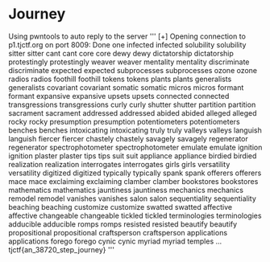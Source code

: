 # Journey
Using pwntools to auto reply to the server
'''
[+] Opening connection to p1.tjctf.org on port 8009: Done
one
infected
infected
solubility
solubility
sitter
sitter
cant
cant
core
core
dewy
dewy
dictatorship
dictatorship
protestingly
protestingly
weaver
weaver
mentality
mentality
discriminate
discriminate
expected
expected
subprocesses
subprocesses
ozone
ozone
radios
radios
foothill
foothill
tokens
tokens
plants
plants
generalists
generalists
covariant
covariant
somatic
somatic
micros
micros
formant
formant
expansive
expansive
upsets
upsets
connected
connected
transgressions
transgressions
curly
curly
shutter
shutter
partition
partition
sacrament
sacrament
addressed
addressed
abided
abided
alleged
alleged
rocky
rocky
presumption
presumption
potentiometers
potentiometers
benches
benches
intoxicating
intoxicating
truly
truly
valleys
valleys
languish
languish
fiercer
fiercer
chastely
chastely
savagely
savagely
regenerator
regenerator
spectrophotometer
spectrophotometer
emulate
emulate
ignition
ignition
plaster
plaster
tips
tips
suit
suit
appliance
appliance
birdied
birdied
realization
realization
interrogates
interrogates
girls
girls
versatility
versatility
digitized
digitized
typically
typically
spank
spank
offerers
offerers
mace
mace
exclaiming
exclaiming
clamber
clamber
bookstores
bookstores
mathematics
mathematics
jauntiness
jauntiness
mechanics
mechanics
remodel
remodel
vanishes
vanishes
salon
salon
sequentiality
sequentiality
beaching
beaching
customize
customize
swatted
swatted
affective
affective
changeable
changeable
tickled
tickled
terminologies
terminologies
adducible
adducible
romps
romps
resisted
resisted
beautify
beautify
propositional
propositional
craftsperson
craftsperson
applications
applications
forego
forego
cynic
cynic
myriad
myriad
temples
...
tjctf{an_38720_step_journey}
'''
